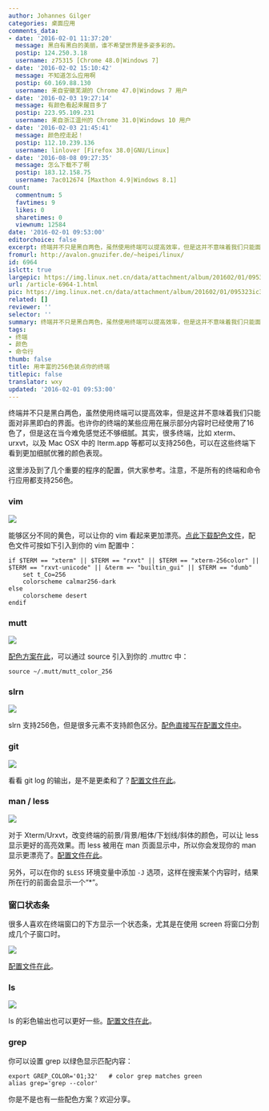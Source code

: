 ```yaml
---
author: Johannes Gilger
categories: 桌面应用
comments_data:
- date: '2016-02-01 11:37:20'
  message: 黑白有黑白的美丽，谁不希望世界是多姿多彩的。
  postip: 124.250.3.18
  username: z75315 [Chrome 48.0|Windows 7]
- date: '2016-02-02 15:10:42'
  message: 不知道怎么应用啊
  postip: 60.169.88.130
  username: 来自安徽芜湖的 Chrome 47.0|Windows 7 用户
- date: '2016-02-03 19:27:14'
  message: 有颜色看起来醒目多了
  postip: 223.95.109.231
  username: 来自浙江温州的 Chrome 31.0|Windows 10 用户
- date: '2016-02-03 21:45:41'
  message: 颜色控走起！
  postip: 112.10.239.136
  username: linlover [Firefox 38.0|GNU/Linux]
- date: '2016-08-08 09:27:35'
  message: 怎么下载不了啊
  postip: 183.12.158.75
  username: 7ac012674 [Maxthon 4.9|Windows 8.1]
count:
  commentnum: 5
  favtimes: 9
  likes: 0
  sharetimes: 0
  viewnum: 12584
date: '2016-02-01 09:53:00'
editorchoice: false
excerpt: 终端并不只是黑白两色，虽然使用终端可以提高效率，但是这并不意味着我们只能面对非黑即白的界面。也许你的终端的某些应用在展示部分内容时已经使用了16色了，但是这在当今难免感觉还不够细腻。
fromurl: http://avalon.gnuzifer.de/~heipei/linux/
id: 6964
islctt: true
largepic: https://img.linux.net.cn/data/attachment/album/201602/01/095323ic3hepoxmlpbomeo.png
url: /article-6964-1.html
pic: https://img.linux.net.cn/data/attachment/album/201602/01/095323ic3hepoxmlpbomeo.png.thumb.jpg
related: []
reviewer: ''
selector: ''
summary: 终端并不只是黑白两色，虽然使用终端可以提高效率，但是这并不意味着我们只能面对非黑即白的界面。也许你的终端的某些应用在展示部分内容时已经使用了16色了，但是这在当今难免感觉还不够细腻。
tags:
- 终端
- 颜色
- 命令行
thumb: false
title: 用丰富的256色装点你的终端
titlepic: false
translator: wxy
updated: '2016-02-01 09:53:00'
---
```


终端并不只是黑白两色，虽然使用终端可以提高效率，但是这并不意味着我们只能面对非黑即白的界面。也许你的终端的某些应用在展示部分内容时已经使用了16色了，但是这在当今难免感觉还不够细腻。其实，很多终端，比如 xterm、urxvt，以及 Mac OSX 中的 Iterm.app 等都可以支持256色，可以在这些终端下看到更加细腻优雅的颜色表现。


这里涉及到了几个重要的程序的配置，供大家参考。注意，不是所有的终端和命令行应用都支持256色。


### vim


![](https://img.linux.net.cn/data/attachment/album/201602/01/095323ic3hepoxmlpbomeo.png)


能够区分不同的黄色，可以让你的 vim 看起来更加漂亮。[点此下载配色文件](http://avalon.gnuzifer.de/~heipei/linux/files/configs/calmar256-dark.vim)，配色文件可按如下引入到你的 vim 配置中：



```
if $TERM == "xterm" || $TERM == "rxvt" || $TERM == "xterm-256color" || $TERM == "rxvt-unicode" || &term =~ "builtin_gui" || $TERM == "dumb"
	set t_Co=256
	colorscheme calmar256-dark
else
	colorscheme desert
endif

```

### mutt


![](https://img.linux.net.cn/data/attachment/album/201602/01/095324yt0wlsm022kbrfos.png)


[配色方案在此](http://avalon.gnuzifer.de/~heipei/linux/files/configs/mutt_color_256)，可以通过 source 引入到你的 .muttrc 中：



```
source ~/.mutt/mutt_color_256
```

### slrn


![](https://img.linux.net.cn/data/attachment/album/201602/01/095324famgmiziwbziwk2w.png)


slrn 支持256色，但是很多元素不支持颜色区分。[配色直接写在配置文件中](http://avalon.gnuzifer.de/~heipei/linux/files/configs/slrnrc)。


### git


![](https://img.linux.net.cn/data/attachment/album/201602/01/095325ltlfydsyldccyfcc.png)


看看 git log 的输出，是不是更柔和了？[配置文件在此](http://avalon.gnuzifer.de/~heipei/linux/files/configs/gitconfig)。


### man / less


![](https://img.linux.net.cn/data/attachment/album/201602/01/095325oqbs531mbwfcezwq.png)


对于 Xterm/Urxvt，改变终端的前景/背景/粗体/下划线/斜体的颜色，可以让 less 显示更好的高亮效果。而 less 被用在 man 页面显示中，所以你会发现你的 man 显示更漂亮了。[配置文件在此](http://avalon.gnuzifer.de/~heipei/linux/files/configs/Xdefaults)。


另外，可以在你的 `$LESS` 环境变量中添加 `-J` 选项，这样在搜索某个内容时，结果所在行的前面会显示一个“\*”。


### 窗口状态条


很多人喜欢在终端窗口的下方显示一个状态条，尤其是在使用 screen 将窗口分割成几个子窗口时。


![](https://img.linux.net.cn/data/attachment/album/201602/01/095326x4hg2yd4g7de4eys.png)


[配置文件在此](http://avalon.gnuzifer.de/~heipei/linux/files/configs/screenrc)。


### ls


![](https://img.linux.net.cn/data/attachment/album/201602/01/095326opzb4qwhekb6hpzh.png)


ls 的彩色输出也可以更好一些。[配置文件在此](http://avalon.gnuzifer.de/~heipei/linux/files/configs/dircolors)。


### grep


你可以设置 grep 以绿色显示匹配内容：



```
export GREP_COLOR='01;32'	# color grep matches green
alias grep='grep --color'
```

你是不是也有一些配色方案？欢迎分享。